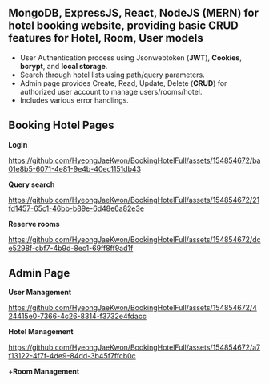 ## MongoDB, ExpressJS, React, NodeJS (MERN) for hotel booking website, providing basic CRUD features for Hotel, Room, User models
- User Authentication process using Jsonwebtoken (**JWT**), **Cookies**, **bcrypt**, and **local storage**. 
- Search through hotel lists using path/query parameters. 
- Admin page provides Create, Read, Update, Delete (**CRUD**) for authorized user account to manage users/rooms/hotel. 
- Includes various error handlings.
## Booking Hotel Pages
**Login**


https://github.com/HyeongJaeKwon/BookingHotelFull/assets/154854672/ba01e8b5-6071-4e81-9e4b-40ec1151db43

**Query search**


https://github.com/HyeongJaeKwon/BookingHotelFull/assets/154854672/21fd1457-65c1-46bb-b89e-6d48e6a82e3e

**Reserve rooms**


https://github.com/HyeongJaeKwon/BookingHotelFull/assets/154854672/dce5298f-cbf7-4b9d-8ec1-69ff8ff9ad1f

## Admin Page
**User Management**


https://github.com/HyeongJaeKwon/BookingHotelFull/assets/154854672/424415e0-7366-4c26-8314-f3732e4fdacc

**Hotel Management**


https://github.com/HyeongJaeKwon/BookingHotelFull/assets/154854672/a7f13122-4f7f-4de9-84dd-3b45f7ffcb0c

+**Room Management**







